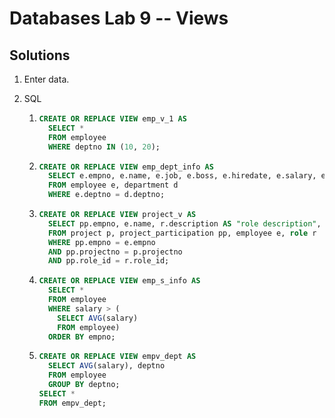 # Databases Lab 9 -- Views

<script src="https://cdn.jsdelivr.net/npm/code-line"></script>
<script>CodeLine.initOnPageLoad({toggleBtn: {show: false}, copyBtn: {show: false}})</script>

<link rel="stylesheet" href="/module-content/css/block.css">

## Solutions

1. Enter data.

2. SQL

   1. ```sql
      CREATE OR REPLACE VIEW emp_v_1 AS 
        SELECT *
        FROM employee
        WHERE deptno IN (10, 20);
      ```

   2. ```sql
      CREATE OR REPLACE VIEW emp_dept_info AS
        SELECT e.empno, e.name, e.job, e.boss, e.hiredate, e.salary, e.comm, e.deptno, d.name AS dname, d.location
        FROM employee e, department d
        WHERE e.deptno = d.deptno;
      ```

   3. ```sql
      CREATE OR REPLACE VIEW project_v AS 
        SELECT pp.empno, e.name, r.description AS "role description", p.description AS "project description"
        FROM project p, project_participation pp, employee e, role r
        WHERE pp.empno = e.empno
        AND pp.projectno = p.projectno
        AND pp.role_id = r.role_id;
      ```

   4. ```sql
      CREATE OR REPLACE VIEW emp_s_info AS
        SELECT *
        FROM employee
        WHERE salary > (
          SELECT AVG(salary)
          FROM employee)
        ORDER BY empno;
      ```

   5. ```sql
      CREATE OR REPLACE VIEW empv_dept AS
        SELECT AVG(salary), deptno
        FROM employee
        GROUP BY deptno;
      SELECT *
      FROM empv_dept;
      ```



